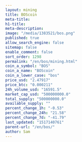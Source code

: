 ```yaml
---
layout: mining
title: BOScoin
meta-title: 
h1-title: 
meta-description: 
image: "/media/1383521/bos.png"
published: true
allow_search_engine: false
sitemap: false
enable_comment: false
sort_order: 1298
permalink: "/en/bos/mining.html"
coin_a_symbol: "BOS"
coin_a_name: "BOScoin"
coin_a_lower_case: "bos"
price_usd: "2.47917"
price_btc: "0.000211"
24h_volume_usd: "16591.5"
market_cap_usd: "500000000.0"
total_supply: "500000000.0"
available_supply: ""
percent_change_1h: "-0.53"
percent_change_24h: "21.58"
percent_change_7d: "-41.79"
last_updated: "1517140761"
parent-url: "/en/bos/"
author: Sam
---
```


